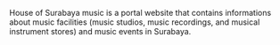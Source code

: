 House of Surabaya music is a portal website that contains informations about music facilities (music studios, music recordings, and musical instrument stores) and music events in Surabaya.